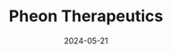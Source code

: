 ---  
layout: startup_page  
title: "Pheon Therapeutics"  
id: "pheontx.com"  
permalink: "/pheontherapeuticspheontx.com05212024/"  
website: "https://www.pheontx.com/"  
funding_round: "Series B"  
funding_amount: "$120M"  
investors: "TCGX, BVF Partners, Lightspeed Venture Partners, Perceptive Advisors, Atlas Venture, Brandon Capital, Forbion, Research Corporation Technologies"  
about: "Pheon Therapeutics is an Antibody-Drug Conjugate (ADC) specialist developing next-generation ADCs for hard-to-treat cancers. Their lead program targets a novel, highly-overexpressed target in solid tumors, demonstrating an unprecedented preclinical therapeutic index. The company aims to rapidly advance its ADC pipeline through clinical proof of concept."  
markets: "Biotechnology, Oncology, Pharmaceuticals, Life Science, Medical, Therapeutics"  
hq: "Harpenden, Hertfordshire, United Kingdom"  
founded_year: "2015"  
linkedin: "https://www.linkedin.com/company/pheon-therapeutics"  
twitter: "https://twitter.com/pheontx"  
instagram: ""  
facebook: ""  
crunchbase: "https://www.crunchbase.com/organization/pheon-therapeutics"  
pitchbook: "https://pitchbook.com/profiles/company/149081-05"  

date_display: "21-May-2024"  
date: "2024-05-21"

# SEO Optimization  
meta_title: "Pheon Therapeutics - Series B Funding ($120M)"  
meta_description: "Pheon Therapeutics, Pheon Therapeutics is an Antibody-Drug Conjugate (ADC) specialist developing next-generation ADCs for hard-to-treat cancers. Their lead program target..."  
meta_keywords: "Pheon Therapeutics, Biotechnology, Oncology, Pharmaceuticals, Life Science, Medical, Therapeutics, Series B funding"  
canonical_url: "https://startup.projectstartups.com/pheontherapeuticspheontx.com05212024/"  
---